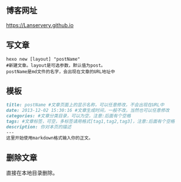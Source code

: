 ## 博客网址

 https://Lanservery.github.io

## 写文章

```console
hexo new [layout] "postName" 
#新建文章。layout是可选参数，默认值为post。
postName是md文件的名字，会出现在文章的URL地址中
```

## 模板

```markdown
title: postName #文章页面上的显示名称，可以任意修改，不会出现在URL中
date: 2013-12-02 15:30:16 #文章生成时间，一般不改，当然也可以任意修改
categories: #文章分类目录，可以为空，注意:后面有个空格
tags: #文章标签，可空，多标签请用格式[tag1,tag2,tag3]，注意:后面有个空格
description: 你对本页的描述
---
这里开始使用markdown格式输入你的正文。
```

## 删除文章

 直接在本地目录删除。